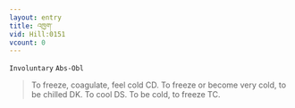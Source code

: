 ```yaml
---
layout: entry
title: འཁྱག་
vid: Hill:0151
vcount: 0
---
```

`Involuntary` `Abs-Obl`
> To freeze, coagulate, feel cold CD\.
 To freeze or become very cold, to be chilled DK\.
To cool DS\.
To be cold, to freeze TC\.

